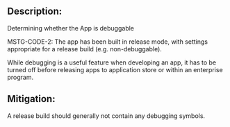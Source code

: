 ## Description:

Determining whether the App is debuggable

MSTG-CODE-2: The app has been built in release mode, with settings appropriate for a release build (e.g. non-debuggable).

While debugging is a useful feature when developing an app, it has to be turned off before releasing apps to application store or within an enterprise program.


## Mitigation:

A release build should generally not contain any debugging symbols.
